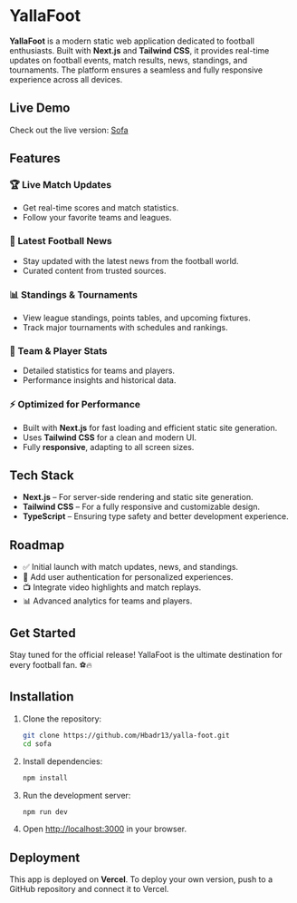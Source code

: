 # YallaFoot

**YallaFoot** is a modern static web application dedicated to football enthusiasts. Built with **Next.js** and **Tailwind CSS**, it provides real-time updates on football events, match results, news, standings, and tournaments. The platform ensures a seamless and fully responsive experience across all devices.

## Live Demo

Check out the live version: [Sofa](https://yalla-foot.vercel.app/ar/home)

## Features

### 🏆 Live Match Updates
- Get real-time scores and match statistics.
- Follow your favorite teams and leagues.

### 📢 Latest Football News
- Stay updated with the latest news from the football world.
- Curated content from trusted sources.

### 📊 Standings & Tournaments
- View league standings, points tables, and upcoming fixtures.
- Track major tournaments with schedules and rankings.

### 🎯 Team & Player Stats
- Detailed statistics for teams and players.
- Performance insights and historical data.

### ⚡ Optimized for Performance
- Built with **Next.js** for fast loading and efficient static site generation.
- Uses **Tailwind CSS** for a clean and modern UI.
- Fully **responsive**, adapting to all screen sizes.

## Tech Stack
- **Next.js** – For server-side rendering and static site generation.
- **Tailwind CSS** – For a fully responsive and customizable design.
- **TypeScript** – Ensuring type safety and better development experience.

## Roadmap
- ✅ Initial launch with match updates, news, and standings.
- 🚀 Add user authentication for personalized experiences.
- 📺 Integrate video highlights and match replays.
- 📊 Advanced analytics for teams and players.

## Get Started
Stay tuned for the official release! YallaFoot is the ultimate destination for every football fan. ⚽🔥
## Installation

1. Clone the repository:

   ```bash
   git clone https://github.com/Hbadr13/yalla-foot.git
   cd sofa
   ```

2. Install dependencies:

   ```bash
   npm install
   ```

3. Run the development server:

   ```bash
   npm run dev
   ```

4. Open [http://localhost:3000](http://localhost:3000) in your browser.

## Deployment

This app is deployed on **Vercel**. To deploy your own version, push to a GitHub repository and connect it to Vercel.

